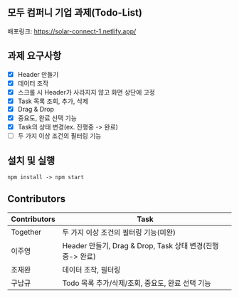 ## 모두 컴퍼니 기업 과제(Todo-List)
배포링크: https://solar-connect-1.netlify.app/

## 과제 요구사항
- [x] Header 만들기
- [x] 데이터 조작
- [x] 스크롤 시 Header가 사라지지 않고 화면 상단에 고정
- [x] Task 목록 조회, 추가, 삭제
- [x] Drag & Drop 
- [x] 중요도, 완료 선택 기능
- [x] Task의 상태 변경(ex. 진행중 -> 완료)
- [ ] 두 가지 이상 조건의 필터링 기능

## 설치 및 실행
`npm install -> npm start` 

## Contributors
| Contributors | Task                               |
| ----------- | ---------------------------------- |
| Together    | 두 가지 이상 조건의 필터링 기능(미완) |
| 이주영      | Header 만들기, Drag & Drop, Task 상태 변경(진행중-> 완료) |
| 조재완      | 데이터 조작, 필터링 |
| 구남규      | Todo 목록 추가/삭제/조회, 중요도, 완료 선택 기능 |


